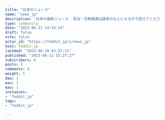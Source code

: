 ```yaml
---
title: "日本のニュース" 
name: "news_jp"
description: "日本の最新ニュース  政治・宗教関連は論争のもとになるので控えてください"
type: community
date: "2023-06-21 14:54:14"
draft: false
nsfw: false
actor_id: "https://feddit.jp/c/news_jp"
host: feddit.jp
lastmod: "2023-06-19 03:37:11"
published: "2023-06-11 15:27:27"
subscribers: 6
posts: 5
comments: 0
weight: 5
dau: 1
wau: 1
mau: 1
instances:
- "feddit_jp"
tags: 
- "feddit_jp"

---
```

